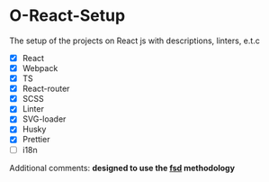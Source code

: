 # O-React-Setup

The setup of the projects on React js with descriptions, linters, e.t.c

- [x] React
- [x] Webpack
- [x] TS
- [x] React-router
- [x] SCSS
- [x] Linter
- [x] SVG-loader
- [x] Husky
- [x] Prettier
- [ ] i18n

Additional comments:
  **designed to use the [fsd](https://feature-sliced.design/ru/docs/get-started/overview) methodology**